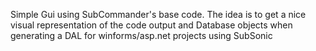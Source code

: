 Simple Gui using SubCommander's base code. The idea is to get a nice visual representation of the code output and Database objects when generating a DAL for winforms/asp.net projects using SubSonic